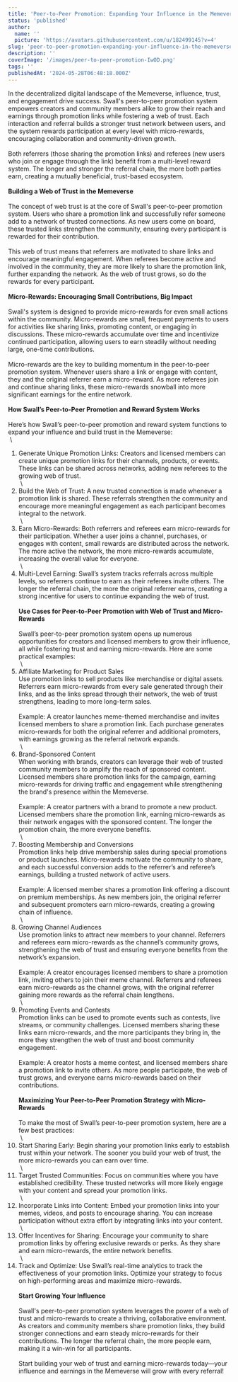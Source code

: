 ```yaml
---
title: 'Peer-to-Peer Promotion: Expanding Your Influence in the Memeverse with Web of Trust and Micro-Rewards'
status: 'published'
author:
  name: ''
  picture: 'https://avatars.githubusercontent.com/u/182499145?v=4'
slug: 'peer-to-peer-promotion-expanding-your-influence-in-the-memeverse-with-web-of-trust-and-micro-rewards'
description: ''
coverImage: '/images/peer-to-peer-promotion-IwOD.png'
tags: ''
publishedAt: '2024-05-28T06:48:18.000Z'
---
```


In the decentralized digital landscape of the Memeverse, influence, trust, and engagement drive success. Swall's peer-to-peer promotion system empowers creators and community members alike to grow their reach and earnings through promotion links while fostering a web of trust. Each interaction and referral builds a stronger trust network between users, and the system rewards participation at every level with micro-rewards, encouraging collaboration and community-driven growth.\
 \
Both referrers (those sharing the promotion links) and referees (new users who join or engage through the link) benefit from a multi-level reward system. The longer and stronger the referral chain, the more both parties earn, creating a mutually beneficial, trust-based ecosystem.\
 \
**Building a Web of Trust in the Memeverse**\
 \
The concept of web trust is at the core of Swall's peer-to-peer promotion system. Users who share a promotion link and successfully refer someone add to a network of trusted connections. As new users come on board, these trusted links strengthen the community, ensuring every participant is rewarded for their contribution.\
 \
This web of trust means that referrers are motivated to share links and encourage meaningful engagement. When referees become active and involved in the community, they are more likely to share the promotion link, further expanding the network. As the web of trust grows, so do the rewards for every participant.\
 \
**Micro-Rewards: Encouraging Small Contributions, Big Impact**\
 \
Swall's system is designed to provide micro-rewards for even small actions within the community. Micro-rewards are small, frequent payments to users for activities like sharing links, promoting content, or engaging in discussions. These micro-rewards accumulate over time and incentivize continued participation, allowing users to earn steadily without needing large, one-time contributions.\
 \
Micro-rewards are the key to building momentum in the peer-to-peer promotion system. Whenever users share a link or engage with content, they and the original referrer earn a micro-reward. As more referees join and continue sharing links, these micro-rewards snowball into more significant earnings for the entire network.\
 \
**How Swall’s Peer-to-Peer Promotion and Reward System Works**\
 \
Here’s how Swall’s peer-to-peer promotion and reward system functions to expand your influence and build trust in the Memeverse:\
 \
1. Generate Unique Promotion Links: Creators and licensed members can create unique promotion links for their channels, products, or events. These links can be shared across networks, adding new referees to the growing web of trust.\
 \
2. Build the Web of Trust: A new trusted connection is made whenever a promotion link is shared. These referrals strengthen the community and encourage more meaningful engagement as each participant becomes integral to the network.\
 \
3. Earn Micro-Rewards: Both referrers and referees earn micro-rewards for their participation. Whether a user joins a channel, purchases, or engages with content, small rewards are distributed across the network. The more active the network, the more micro-rewards accumulate, increasing the overall value for everyone.\
 \
4. Multi-Level Earning: Swall’s system tracks referrals across multiple levels, so referrers continue to earn as their referees invite others. The longer the referral chain, the more the original referrer earns, creating a strong incentive for users to continue expanding the web of trust.\
 \
**Use Cases for Peer-to-Peer Promotion with Web of Trust and Micro-Rewards**\
 \
Swall’s peer-to-peer promotion system opens up numerous opportunities for creators and licensed members to grow their influence, all while fostering trust and earning micro-rewards. Here are some practical examples:\
 \
1. Affiliate Marketing for Product Sales\
Use promotion links to sell products like merchandise or digital assets. Referrers earn micro-rewards from every sale generated through their links, and as the links spread through their network, the web of trust strengthens, leading to more long-term sales.\
 \
Example: A creator launches meme-themed merchandise and invites licensed members to share a promotion link. Each purchase generates micro-rewards for both the original referrer and additional promoters, with earnings growing as the referral network expands.\
 \
2. Brand-Sponsored Content\
When working with brands, creators can leverage their web of trusted community members to amplify the reach of sponsored content. Licensed members share promotion links for the campaign, earning micro-rewards for driving traffic and engagement while strengthening the brand's presence within the Memeverse.\
 \
Example: A creator partners with a brand to promote a new product. Licensed members share the promotion link, earning micro-rewards as their network engages with the sponsored content. The longer the promotion chain, the more everyone benefits.\
 \
3. Boosting Membership and Conversions\
Promotion links help drive membership sales during special promotions or product launches. Micro-rewards motivate the community to share, and each successful conversion adds to the referrer’s and referee’s earnings, building a trusted network of active users.\
 \
Example: A licensed member shares a promotion link offering a discount on premium memberships. As new members join, the original referrer and subsequent promoters earn micro-rewards, creating a growing chain of influence.\
 \
4. Growing Channel Audiences\
Use promotion links to attract new members to your channel. Referrers and referees earn micro-rewards as the channel’s community grows, strengthening the web of trust and ensuring everyone benefits from the network’s expansion.\
 \
Example: A creator encourages licensed members to share a promotion link, inviting others to join their meme channel. Referrers and referees earn micro-rewards as the channel grows, with the original referrer gaining more rewards as the referral chain lengthens.\
 \
5. Promoting Events and Contests\
Promotion links can be used to promote events such as contests, live streams, or community challenges. Licensed members sharing these links earn micro-rewards, and the more participants they bring in, the more they strengthen the web of trust and boost community engagement.\
 \
Example: A creator hosts a meme contest, and licensed members share a promotion link to invite others. As more people participate, the web of trust grows, and everyone earns micro-rewards based on their contributions.\
 \
**Maximizing Your Peer-to-Peer Promotion Strategy with Micro-Rewards**\
 \
To make the most of Swall’s peer-to-peer promotion system, here are a few best practices:\
 \
1. Start Sharing Early: Begin sharing your promotion links early to establish trust within your network. The sooner you build your web of trust, the more micro-rewards you can earn over time.\
 \
2. Target Trusted Communities: Focus on communities where you have established credibility. These trusted networks will more likely engage with your content and spread your promotion links.\
 \
3. Incorporate Links into Content: Embed your promotion links into your memes, videos, and posts to encourage sharing. You can increase participation without extra effort by integrating links into your content.\
 \
4. Offer Incentives for Sharing: Encourage your community to share promotion links by offering exclusive rewards or perks. As they share and earn micro-rewards, the entire network benefits.\
 \
5. Track and Optimize: Use Swall’s real-time analytics to track the effectiveness of your promotion links. Optimize your strategy to focus on high-performing areas and maximize micro-rewards.\
 \
**Start Growing Your Influence**\
\
Swall's peer-to-peer promotion system leverages the power of a web of trust and micro-rewards to create a thriving, collaborative environment. As creators and community members share promotion links, they build stronger connections and earn steady micro-rewards for their contributions. The longer the referral chain, the more people earn, making it a win-win for all participants.\
 \
Start building your web of trust and earning micro-rewards today—your influence and earnings in the Memeverse will grow with every referral!